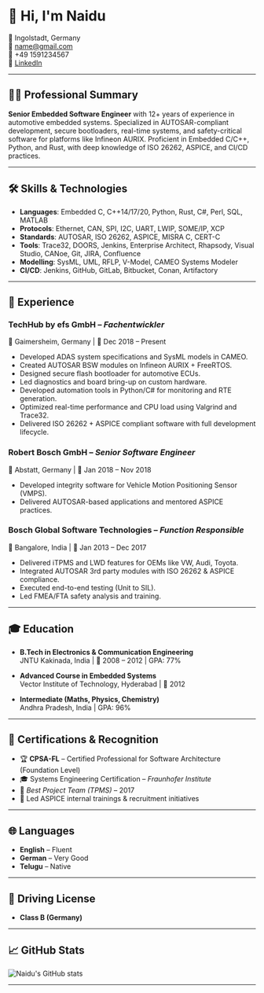 # 👋 Hi, I'm Naidu

🏡 Ingolstadt, Germany  
📧 name@gmail.com  
📱 +49 1591234567  
🔗 [LinkedIn](https://www.linkedin.com/in/naidu-naidu)

---

## 🧑‍💻 Professional Summary

**Senior Embedded Software Engineer** with 12+ years of experience in automotive embedded systems. Specialized in AUTOSAR-compliant development, secure bootloaders, real-time systems, and safety-critical software for platforms like Infineon AURIX. Proficient in Embedded C/C++, Python, and Rust, with deep knowledge of ISO 26262, ASPICE, and CI/CD practices.

---

## 🛠️ Skills & Technologies

- **Languages**: Embedded C, C++14/17/20, Python, Rust, C#, Perl, SQL, MATLAB
- **Protocols**: Ethernet, CAN, SPI, I2C, UART, LWIP, SOME/IP, XCP
- **Standards**: AUTOSAR, ISO 26262, ASPICE, MISRA C, CERT-C
- **Tools**: Trace32, DOORS, Jenkins, Enterprise Architect, Rhapsody, Visual Studio, CANoe, Git, JIRA, Confluence
- **Modelling**: SysML, UML, RFLP, V-Model, CAMEO Systems Modeler
- **CI/CD**: Jenkins, GitHub, GitLab, Bitbucket, Conan, Artifactory

---

## 💼 Experience

### **TechHub by efs GmbH** – *Fachentwickler*  
📍 Gaimersheim, Germany | 📅 Dec 2018 – Present

- Developed ADAS system specifications and SysML models in CAMEO.
- Created AUTOSAR BSW modules on Infineon AURIX + FreeRTOS.
- Designed secure flash bootloader for automotive ECUs.
- Led diagnostics and board bring-up on custom hardware.
- Developed automation tools in Python/C# for monitoring and RTE generation.
- Optimized real-time performance and CPU load using Valgrind and Trace32.
- Delivered ISO 26262 + ASPICE compliant software with full development lifecycle.

### **Robert Bosch GmbH** – *Senior Software Engineer*  
📍 Abstatt, Germany | 📅 Jan 2018 – Nov 2018

- Developed integrity software for Vehicle Motion Positioning Sensor (VMPS).
- Delivered AUTOSAR-based applications and mentored ASPICE practices.

### **Bosch Global Software Technologies** – *Function Responsible*  
📍 Bangalore, India | 📅 Jan 2013 – Dec 2017

- Delivered iTPMS and LWD features for OEMs like VW, Audi, Toyota.
- Integrated AUTOSAR 3rd party modules with ISO 26262 & ASPICE compliance.
- Executed end-to-end testing (Unit to SIL).
- Led FMEA/FTA safety analysis and training.

---

## 🎓 Education

- **B.Tech in Electronics & Communication Engineering**  
  JNTU Kakinada, India | 📅 2008 – 2012 | GPA: 77%

- **Advanced Course in Embedded Systems**  
  Vector Institute of Technology, Hyderabad | 📅 2012

- **Intermediate (Maths, Physics, Chemistry)**  
  Andhra Pradesh, India | GPA: 96%

---

## 📃 Certifications & Recognition

- 🏆 **CPSA-FL** – Certified Professional for Software Architecture (Foundation Level)  
- 🎓 Systems Engineering Certification – *Fraunhofer Institute*
- 🥇 *Best Project Team (TPMS)* – 2017
- 🧠 Led ASPICE internal trainings & recruitment initiatives

---

## 🌐 Languages

- **English** – Fluent  
- **German** – Very Good  
- **Telugu** – Native

---

## 🚗 Driving License

- **Class B (Germany)**

---

## 📈 GitHub Stats

![Naidu's GitHub stats](https://github-readme-stats.vercel.app/api?username=an-yenne&show_icons=true&theme=gruvbox)

---

